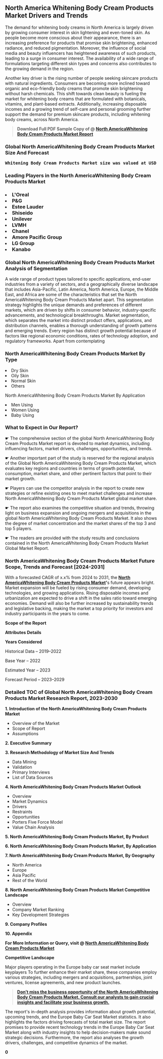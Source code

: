 <p><h2>North America Whitening Body Cream Products Market Drivers and Trends</h2><p>The demand for whitening body creams in North America is largely driven by growing consumer interest in skin lightening and even-toned skin. As people become more conscious about their appearance, there is an increasing preference for products that promise skin brightening, enhanced radiance, and reduced pigmentation. Moreover, the influence of social media and beauty influencers has heightened awareness of such products, leading to a surge in consumer interest. The availability of a wide range of formulations targeting different skin types and concerns also contributes to the growing demand in the region.</p><p>Another key driver is the rising number of people seeking skincare products with natural ingredients. Consumers are becoming more inclined toward organic and eco-friendly body creams that promote skin brightening without harsh chemicals. This shift towards clean beauty is fueling the market for whitening body creams that are formulated with botanicals, vitamins, and plant-based extracts. Additionally, increasing disposable incomes and a growing trend of self-care and personal grooming further support the demand for premium skincare products, including whitening body creams, across North America.</p></p><blockquote id="" class=""><strong>Download Full PDF Sample Copy of @&nbsp;<a href="https://www.verifiedmarketreports.com/download-sample/?rid=219866&utm_source=GitHub-Jan&utm_medium=285" target="_blank">North AmericaWhitening Body Cream Products Market Report</a>&nbsp;&nbsp;</strong></blockquote><h3 id="" class=""><strong>Global&nbsp;North AmericaWhitening Body Cream Products Market Size And Forecast</strong></h3><pre class="reader-text-block__code-block"><strong>Whitening Body Cream Products Market size was valued at USD 7.5 Billion in 2022 and is projected to reach USD 12.0 Billion by 2030, growing at a CAGR of 6.0% from 2024 to 2030.</strong></pre><h3 id="" class="">Leading Players in the&nbsp;North AmericaWhitening Body Cream Products Market</h3><h3 class=""></Li><Li>L'Oreal</Li><Li> P&G</Li><Li> Estee Lauder</Li><Li> Shiseido</Li><Li> Unilever</Li><Li> LVMH</Li><Li> Chanel</Li><Li> Amore Pacific Group</Li><Li> LG Group</Li><Li> Kanabo</h3><h3 id="" class="">Global&nbsp;North AmericaWhitening Body Cream Products Market Analysis of Segmentation</h3><p id="" class="">A wide range of product types tailored to specific applications, end-user industries from a variety of sectors, and a geographically diverse landscape that includes Asia-Pacific, Latin America, North America, Europe, the Middle East, and Africa are some of the characteristics that set the North AmericaWhitening Body Cream Products Market apart. This segmentation strategy highlights the unique demands and preferences of different markets, which are driven by shifts in consumer behavior, industry-specific advancements, and technological breakthroughs. Market segmentation, which separates the market into distinct product offers, applications, and distribution channels, enables a thorough understanding of growth patterns and emerging trends. Every region has distinct growth potential because of factors like regional economic conditions, rates of technology adoption, and regulatory frameworks. Apart from contemplating</p><h3 id="" class="">North AmericaWhitening Body Cream Products Market&nbsp;By Type</h3><p></Li><Li>Dry Skin</Li><Li> Oily Skin</Li><Li> Normal Skin</Li><Li> Others</p><div class="" data-test-id=""><p>North AmericaWhitening Body Cream Products Market&nbsp;By Application</p></div><p class=""></Li><Li>Men Using</Li><Li> Women Using</Li><Li> Baby Using</p><div class="" data-test-id=""><h3><span class="">What to Expect in Our Report?</span></h3></div><div class="" data-test-id=""><p><span class="">☛ The comprehensive section of the global North AmericaWhitening Body Cream Products Market report is devoted to market dynamics, including influencing factors, market drivers, challenges, opportunities, and trends.</span></p></div><div class="" data-test-id=""><p><span class="">☛ Another important part of the study is reserved for the regional analysis of the Global North AmericaWhitening Body Cream Products Market, which evaluates key regions and countries in terms of growth potential, consumption, market share, and other pertinent factors that point to their market growth.</span></p></div><div class="" data-test-id=""><p><span class="">☛ Players can use the competitor analysis in the report to create new strategies or refine existing ones to meet market challenges and increase North AmericaWhitening Body Cream Products Market global market share.</span></p></div><div class="" data-test-id=""><p><span class="">☛ The report also examines the competitive situation and trends, throwing light on business expansion and ongoing mergers and acquisitions in the global North AmericaWhitening Body Cream Products Market. It also shows the degree of market concentration and the market shares of the top 3 and top 5 players.</span></p></div><div class="" data-test-id=""><p><span class="">☛ The readers are provided with the study results and conclusions contained in the North AmericaWhitening Body Cream Products Market Global Market Report.</span></p></div><div class="" data-test-id=""><h3><span class="">North AmericaWhitening Body Cream Products Market Future Scope, Trends and Forecast [2024-2031]</span></h3></div><div class="" data-test-id=""><p><span class="">With a forecasted CAGR of x.x% from 2024 to 2031, the <strong><a href="https://www.verifiedmarketreports.com/download-sample/?rid=219866&utm_source=GitHub-Jan&utm_medium=285" target="_blank">North AmericaWhitening Body Cream Products Market</a>'</strong>s future appears bright. Market expansion will be fueled by rising consumer demand, developing technologies, and growing applications. Rising disposable incomes and urbanization are expected to drive a shift in the sales ratio toward emerging economies. Demand will also be further increased by sustainability trends and legislative backing, making the market a top priority for investors and industry participants in the years to come.</span></p><p id="ember66" class="ember-view reader-text-block__paragraph"><strong>Scope of the Report</strong></p><p id="ember67" class="ember-view reader-text-block__paragraph"><strong>Attributes Details</strong></p><p id="ember68" class="ember-view reader-text-block__paragraph"><strong>Years Considered</strong></p><p id="ember69" class="ember-view reader-text-block__paragraph">Historical Data &ndash; 2019&ndash;2022</p><p id="ember70" class="ember-view reader-text-block__paragraph">Base Year &ndash; 2022</p><p id="ember71" class="ember-view reader-text-block__paragraph">Estimated Year &ndash; 2023</p><p id="ember72" class="ember-view reader-text-block__paragraph">Forecast Period &ndash; 2023&ndash;2029</p></div><h3 id="" class="">Detailed TOC of Global North AmericaWhitening Body Cream Products Market Research Report, 2023-2030</h3><p id="" class=""><strong>1. Introduction of the North AmericaWhitening Body Cream Products Market</strong></p><ul><li>Overview of the Market</li><li>Scope of Report</li><li>Assumptions</li></ul><p id="" class=""><strong>2. Executive Summary</strong></p><p id="" class=""><strong>3. Research Methodology of Market Size And Trends</strong></p><ul><li>Data Mining</li><li>Validation</li><li>Primary Interviews</li><li>List of Data Sources</li></ul><p id="" class=""><strong>4. North AmericaWhitening Body Cream Products Market Outlook</strong></p><ul><li>Overview</li><li>Market Dynamics</li><li>Drivers</li><li>Restraints</li><li>Opportunities</li><li>Porters Five Force Model</li><li>Value Chain Analysis</li></ul><p id="" class=""><strong>5. North AmericaWhitening Body Cream Products Market, By Product</strong></p><p id="" class=""><strong>6. North AmericaWhitening Body Cream Products Market, By Application</strong></p><p id="" class=""><strong>7. North AmericaWhitening Body Cream Products Market, By Geography</strong></p><ul><li>North America</li><li>Europe</li><li>Asia Pacific</li><li>Rest of the World</li></ul><p id="" class=""><strong>8. North AmericaWhitening Body Cream Products Market Competitive Landscape</strong></p><ul><li>Overview</li><li>Company Market Ranking</li><li>Key Development Strategies</li></ul><p id="" class=""><strong>9. Company Profiles</strong></p><p id="" class=""><strong>10. Appendix</strong></p><p><strong>For More Information or Query, visit&nbsp;@ <a href="https://www.verifiedmarketreports.com/product/whitening-body-cream-products-market/" target="_blank">North AmericaWhitening Body Cream Products Market</a></strong></p><p id="ember61" class="ember-view reader-text-block__paragraph"><strong>Competitive Landscape</strong></p><p id="ember62" class="ember-view reader-text-block__paragraph">Major players operating in the Europe baby car seat market include keyplayers To further enhance their market share, these companies employ various strategies, including mergers and acquisitions, partnerships, joint ventures, license agreements, and new product launches.</p><blockquote id="ember63" class="ember-view reader-text-block__blockquote"><strong><a href="https://www.verifiedmarketreports.com/download-sample/?rid=219866&utm_source=GitHub-Jan&utm_medium=285" target="_blank">Don&rsquo;t miss the business opportunity of the North AmericaWhitening Body Cream Products Market. Consult our analysts to gain crucial insights and facilitate your business growth.</a></strong></blockquote><p id="ember64" class="ember-view reader-text-block__paragraph">The report's in-depth analysis provides information about growth potential, upcoming trends, and the Europe Baby Car Seat Market statistics. It also highlights the factors driving forecasts of total market size. The report promises to provide recent technology trends in the Europe Baby Car Seat Market along with industry insights to help decision-makers make sound strategic decisions. Furthermore, the report also analyses the growth drivers, challenges, and competitive dynamics of the market.</p><p class="ember-view reader-text-block__paragraph"><strong>0</strong></p>
